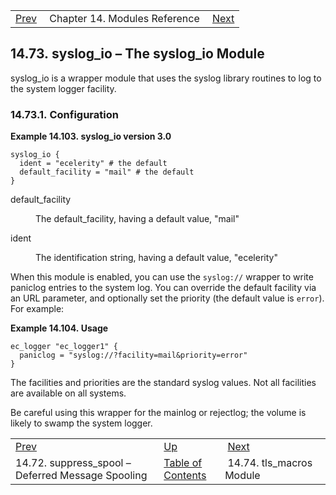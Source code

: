 |     |     |     |
| --- | --- | --- |
| [Prev](modules.suppress_spool)  | Chapter 14. Modules Reference |  [Next](tls_macros) |

## 14.73. syslog_io – The syslog_io Module

<a class="indexterm" name="idp21557824"></a>

syslog_io is a wrapper module that uses the syslog library routines to log to the system logger facility.

### 14.73.1. Configuration

<a name="example.syslog.3"></a>

**Example 14.103. syslog_io version 3.0**

```
syslog_io {
  ident = "ecelerity" # the default
  default_facility = "mail" # the default
}
```

<dl className="variablelist">

<dt>default_facility</dt>

<dd>

The default_facility, having a default value, "mail"

</dd>

<dt>ident</dt>

<dd>

The identification string, having a default value, "ecelerity"

</dd>

</dl>

When this module is enabled, you can use the `syslog://` wrapper to write paniclog entries to the system log. You can override the default facility via an URL parameter, and optionally set the priority (the default value is `error`). For example:

<a name="example.syslog.paniclog.3"></a>

**Example 14.104. Usage**

```
ec_logger "ec_logger1" {
  paniclog = "syslog://?facility=mail&priority=error"
}
```

The facilities and priorities are the standard syslog values. Not all facilities are available on all systems.

Be careful using this wrapper for the mainlog or rejectlog; the volume is likely to swamp the system logger.


|     |     |     |
| --- | --- | --- |
| [Prev](modules.suppress_spool)  | [Up](modules) |  [Next](tls_macros) |
| 14.72. suppress_spool – Deferred Message Spooling  | [Table of Contents](index) |  14.74. tls_macros Module |
